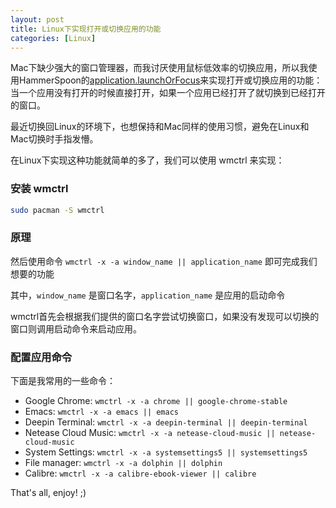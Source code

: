 ```yaml
---
layout: post
title: Linux下实现打开或切换应用的功能
categories: [Linux]
---
```


Mac下缺少强大的窗口管理器，而我讨厌使用鼠标低效率的切换应用，所以我使用HammerSpoon的[application.launchOrFocus](https://github.com/manateelazycat/hammerspoon-config/blob/d741f22e8bfaa07930701cf9d6fef789693b4e3a/init.lua#L194)来实现打开或切换应用的功能：当一个应用没有打开的时候直接打开，如果一个应用已经打开了就切换到已经打开的窗口。

最近切换回Linux的环境下，也想保持和Mac同样的使用习惯，避免在Linux和Mac切换时手指发懵。

在Linux下实现这种功能就简单的多了，我们可以使用 wmctrl 来实现：

### 安装 wmctrl

```bash
sudo pacman -S wmctrl
```

### 原理
然后使用命令 ```wmctrl -x -a window_name || application_name``` 即可完成我们想要的功能

其中，```window_name``` 是窗口名字，```application_name``` 是应用的启动命令

wmctrl首先会根据我们提供的窗口名字尝试切换窗口，如果没有发现可以切换的窗口则调用启动命令来启动应用。

### 配置应用命令

下面是我常用的一些命令：

* Google Chrome: ```wmctrl -x -a chrome || google-chrome-stable```
* Emacs: ```wmctrl -x -a emacs || emacs```
* Deepin Terminal: ```wmctrl -x -a deepin-terminal || deepin-terminal```
* Netease Cloud Music: ```wmctrl -x -a netease-cloud-music || netease-cloud-music```
* System Settings: ```wmctrl -x -a systemsettings5 || systemsettings5```
* File manager: ```wmctrl -x -a dolphin || dolphin```
* Calibre: ```wmctrl -x -a calibre-ebook-viewer || calibre```

That's all, enjoy! ;)
